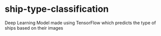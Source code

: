 # ship-type-classification
Deep Learning Model made using TensorFlow which predicts the type of ships based on their images
